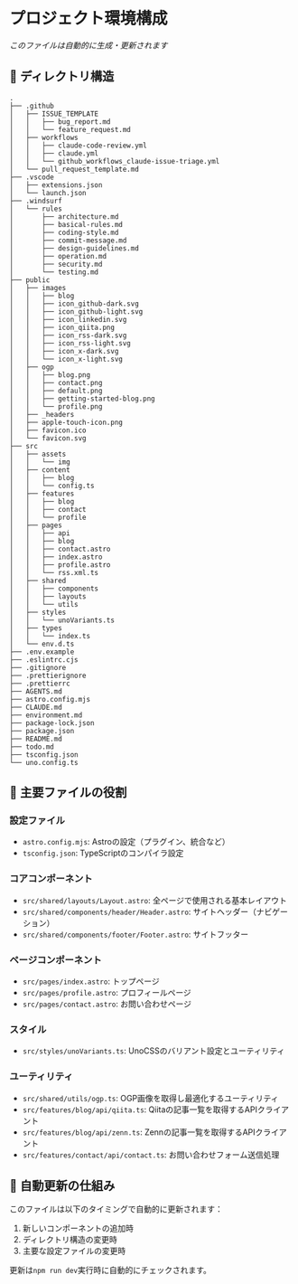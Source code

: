 # プロジェクト環境構成

*このファイルは自動的に生成・更新されます*

## 📁 ディレクトリ構造

```text
.
├── .github
│   ├── ISSUE_TEMPLATE
│   │   ├── bug_report.md
│   │   └── feature_request.md
│   ├── workflows
│   │   ├── claude-code-review.yml
│   │   ├── claude.yml
│   │   └── github_workflows_claude-issue-triage.yml
│   └── pull_request_template.md
├── .vscode
│   ├── extensions.json
│   └── launch.json
├── .windsurf
│   └── rules
│       ├── architecture.md
│       ├── basical-rules.md
│       ├── coding-style.md
│       ├── commit-message.md
│       ├── design-guidelines.md
│       ├── operation.md
│       ├── security.md
│       └── testing.md
├── public
│   ├── images
│   │   ├── blog
│   │   ├── icon_github-dark.svg
│   │   ├── icon_github-light.svg
│   │   ├── icon_linkedin.svg
│   │   ├── icon_qiita.png
│   │   ├── icon_rss-dark.svg
│   │   ├── icon_rss-light.svg
│   │   ├── icon_x-dark.svg
│   │   └── icon_x-light.svg
│   ├── ogp
│   │   ├── blog.png
│   │   ├── contact.png
│   │   ├── default.png
│   │   ├── getting-started-blog.png
│   │   └── profile.png
│   ├── _headers
│   ├── apple-touch-icon.png
│   ├── favicon.ico
│   └── favicon.svg
├── src
│   ├── assets
│   │   └── img
│   ├── content
│   │   ├── blog
│   │   └── config.ts
│   ├── features
│   │   ├── blog
│   │   ├── contact
│   │   └── profile
│   ├── pages
│   │   ├── api
│   │   ├── blog
│   │   ├── contact.astro
│   │   ├── index.astro
│   │   ├── profile.astro
│   │   └── rss.xml.ts
│   ├── shared
│   │   ├── components
│   │   ├── layouts
│   │   └── utils
│   ├── styles
│   │   └── unoVariants.ts
│   ├── types
│   │   └── index.ts
│   └── env.d.ts
├── .env.example
├── .eslintrc.cjs
├── .gitignore
├── .prettierignore
├── .prettierrc
├── AGENTS.md
├── astro.config.mjs
├── CLAUDE.md
├── environment.md
├── package-lock.json
├── package.json
├── README.md
├── todo.md
├── tsconfig.json
└── uno.config.ts

```

## 🔑 主要ファイルの役割

### 設定ファイル
- `astro.config.mjs`: Astroの設定（プラグイン、統合など）
- `tsconfig.json`: TypeScriptのコンパイラ設定

### コアコンポーネント
- `src/shared/layouts/Layout.astro`: 全ページで使用される基本レイアウト
- `src/shared/components/header/Header.astro`: サイトヘッダー（ナビゲーション）
- `src/shared/components/footer/Footer.astro`: サイトフッター

### ページコンポーネント
- `src/pages/index.astro`: トップページ
- `src/pages/profile.astro`: プロフィールページ
- `src/pages/contact.astro`: お問い合わせページ

### スタイル
- `src/styles/unoVariants.ts`: UnoCSSのバリアント設定とユーティリティ

### ユーティリティ
- `src/shared/utils/ogp.ts`: OGP画像を取得し最適化するユーティリティ
- `src/features/blog/api/qiita.ts`: Qiitaの記事一覧を取得するAPIクライアント
- `src/features/blog/api/zenn.ts`: Zennの記事一覧を取得するAPIクライアント
- `src/features/contact/api/contact.ts`: お問い合わせフォーム送信処理


## 🔄 自動更新の仕組み

このファイルは以下のタイミングで自動的に更新されます：

1. 新しいコンポーネントの追加時
2. ディレクトリ構造の変更時
3. 主要な設定ファイルの変更時

更新は`npm run dev`実行時に自動的にチェックされます。
